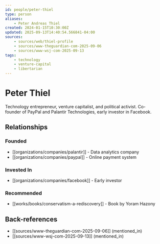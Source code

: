 ```yaml
---
id: people/peter-thiel
type: person
aliases:
    - Peter Andreas Thiel
created: 2024-01-15T10:30:00Z
updated: 2025-09-13T14:40:54.566841-04:00
sources:
    - sources/web/thiel-profile
    - sources/www-theguardian-com-2025-09-06
    - sources/www-wsj-com-2025-09-13
tags:
    - technology
    - venture-capital
    - libertarian
---
```


# Peter Thiel

Technology entrepreneur, venture capitalist, and political activist. Co-founder of PayPal and Palantir Technologies, early investor in Facebook.

## Relationships

### Founded
- [[organizations/companies/palantir]] - Data analytics company
- [[organizations/companies/paypal]] - Online payment system

### Invested In
- [[organizations/companies/facebook]] - Early investor

### Recommended
- [[works/books/conservatism-a-rediscovery]] - Book by Yoram Hazony

## Back-references
<!-- Auto-maintained by the system -->
- [[sources/www-theguardian-com-2025-09-06]] (mentioned_in)
- [[sources/www-wsj-com-2025-09-13]] (mentioned_in)

